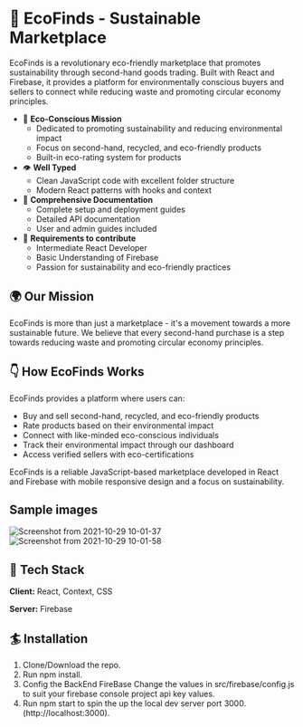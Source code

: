 # 🌱 EcoFinds - Sustainable Marketplace

EcoFinds is a revolutionary eco-friendly marketplace that promotes sustainability through second-hand goods trading. Built with React and Firebase, it provides a platform for environmentally conscious buyers and sellers to connect while reducing waste and promoting circular economy principles.

- 🌱 **Eco-Conscious Mission**
   - Dedicated to promoting sustainability and reducing environmental impact
   - Focus on second-hand, recycled, and eco-friendly products
   - Built-in eco-rating system for products
- 👁 **Well Typed**
  - Clean JavaScript code with excellent folder structure
  - Modern React patterns with hooks and context
- 📄 **Comprehensive Documentation**
  - Complete setup and deployment guides
  - Detailed API documentation
  - User and admin guides included
- 👅 **Requirements to contribute**
   - Intermediate React Developer
   - Basic Understanding of Firebase
   - Passion for sustainability and eco-friendly practices

## 🌍 Our Mission

EcoFinds is more than just a marketplace - it's a movement towards a more sustainable future. We believe that every second-hand purchase is a step towards reducing waste and promoting circular economy principles.

## 👇 How EcoFinds Works

EcoFinds provides a platform where users can:
- Buy and sell second-hand, recycled, and eco-friendly products
- Rate products based on their environmental impact
- Connect with like-minded eco-conscious individuals
- Track their environmental impact through our dashboard
- Access verified sellers with eco-certifications

EcoFinds is a reliable JavaScript-based marketplace developed in React and Firebase with mobile responsive design and a focus on sustainability.
  
## Sample images
![Screenshot from 2021-10-29 10-01-37](https://user-images.githubusercontent.com/91063960/139376405-043d6cfd-93b3-4486-a07a-2ff3382846d8.png)
![Screenshot from 2021-10-29 10-01-58](https://user-images.githubusercontent.com/91063960/139376440-1dcd424a-6979-4ec7-bfa0-9e9038ddcbd0.png)
## 🦸 Tech Stack

**Client:** React, Context, CSS

**Server:** Firebase

  
## 🏄 Installation

  1. Clone/Download the repo.
  2. Run npm install.
  3. Config the BackEnd FireBase Change the values in src/firebase/config.js to suit your firebase console project api key values.
  4. Run npm start to spin the up the local dev server port 3000.(http://localhost:3000).
